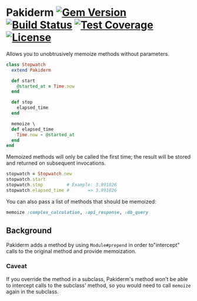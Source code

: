 Pakiderm [![Gem Version](https://badge.fury.io/rb/pakiderm.svg)](http://badge.fury.io/rb/pakiderm) [![Build Status](https://github.com/ElMassimo/pakiderm/workflows/build/badge.svg)](https://github.com/ElMassimo/pakiderm/actions) [![Test Coverage](https://codeclimate.com/github/ElMassimo/pakiderm/badges/coverage.svg)](https://codeclimate.com/github/ElMassimo/pakiderm) [![License](https://img.shields.io/badge/license-MIT-blue.svg)](https://github.com/ElMassimo/queryable/blob/master/LICENSE.txt)
=====================

Allows you to unobtrusively memoize methods without parameters.

```ruby
class Stopwatch
  extend Pakiderm

  def start
    @started_at = Time.now
  end

  def stop
    elapsed_time
  end

  memoize \
  def elapsed_time
    Time.now - @started_at
  end
end
```
Memoized methods will only be called the first time; the result will be stored and returned on subsequent invocations.
```ruby
stopwatch = Stopwatch.new
stopwatch.start
stopwatch.stop         # Example: 3.991826
stopwatch.elapsed_time #       => 3.991826
```
You can also pass a list of methods that should be memoized:
```ruby
memoize :complex_calculation, :api_response, :db_query
```

## Background
Pakiderm adds a method by using `Module#prepend` in order to"intercept" calls to the original method and provide memoization.

### Caveat
If you override the method in a subclass, Pakiderm's method won't be able to intercept calls to the subclass' method, so you would need to call `memoize` again in the subclass.
